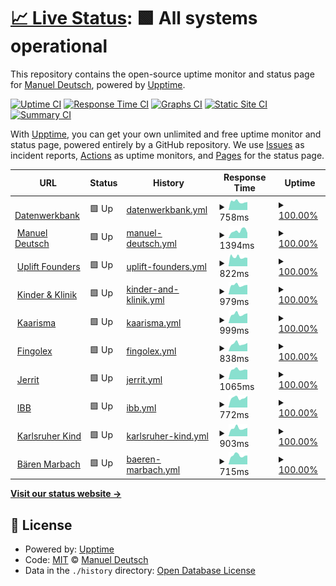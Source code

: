 # [📈 Live Status](https://manueldeutsch.github.io/upptime): <!--live status--> **🟩 All systems operational**

This repository contains the open-source uptime monitor and status page for [Manuel Deutsch](https://www.manuel-deutsch.de/?likes=github), powered by [Upptime](https://github.com/upptime/upptime).

[![Uptime CI](https://github.com/manueldeutsch/upptime/workflows/Uptime%20CI/badge.svg)](https://github.com/manueldeutsch/upptime/actions?query=workflow%3A%22Uptime+CI%22)
[![Response Time CI](https://github.com/manueldeutsch/upptime/workflows/Response%20Time%20CI/badge.svg)](https://github.com/manueldeutsch/upptime/actions?query=workflow%3A%22Response+Time+CI%22)
[![Graphs CI](https://github.com/manueldeutsch/upptime/workflows/Graphs%20CI/badge.svg)](https://github.com/manueldeutsch/upptime/actions?query=workflow%3A%22Graphs+CI%22)
[![Static Site CI](https://github.com/manueldeutsch/upptime/workflows/Static%20Site%20CI/badge.svg)](https://github.com/manueldeutsch/upptime/actions?query=workflow%3A%22Static+Site+CI%22)
[![Summary CI](https://github.com/manueldeutsch/upptime/workflows/Summary%20CI/badge.svg)](https://github.com/manueldeutsch/upptime/actions?query=workflow%3A%22Summary+CI%22)

With [Upptime](https://upptime.js.org), you can get your own unlimited and free uptime monitor and status page, powered entirely by a GitHub repository. We use [Issues](https://github.com/manueldeutsch/upptime/issues) as incident reports, [Actions](https://github.com/manueldeutsch/upptime/actions) as uptime monitors, and [Pages](https://manueldeutsch.github.io/upptime) for the status page.

<!--start: status pages-->
<!-- This summary is generated by Upptime (https://github.com/upptime/upptime) -->
<!-- Do not edit this manually, your changes will be overwritten -->
<!-- prettier-ignore -->
| URL | Status | History | Response Time | Uptime |
| --- | ------ | ------- | ------------- | ------ |
| <img alt="" src="https://icons.duckduckgo.com/ip3/www.datenwerkbank.de.ico" height="13"> [Datenwerkbank](https://www.datenwerkbank.de) | 🟩 Up | [datenwerkbank.yml](https://github.com/manueldeutsch/upptime/commits/HEAD/history/datenwerkbank.yml) | <details><summary><img alt="Response time graph" src="./graphs/datenwerkbank/response-time-week.png" height="20"> 758ms</summary><br><a href="https://status.datenwerkbank.de/history/datenwerkbank"><img alt="Response time 1323" src="https://img.shields.io/endpoint?url=https%3A%2F%2Fraw.githubusercontent.com%2Fmanueldeutsch%2Fupptime%2FHEAD%2Fapi%2Fdatenwerkbank%2Fresponse-time.json"></a><br><a href="https://status.datenwerkbank.de/history/datenwerkbank"><img alt="24-hour response time 724" src="https://img.shields.io/endpoint?url=https%3A%2F%2Fraw.githubusercontent.com%2Fmanueldeutsch%2Fupptime%2FHEAD%2Fapi%2Fdatenwerkbank%2Fresponse-time-day.json"></a><br><a href="https://status.datenwerkbank.de/history/datenwerkbank"><img alt="7-day response time 758" src="https://img.shields.io/endpoint?url=https%3A%2F%2Fraw.githubusercontent.com%2Fmanueldeutsch%2Fupptime%2FHEAD%2Fapi%2Fdatenwerkbank%2Fresponse-time-week.json"></a><br><a href="https://status.datenwerkbank.de/history/datenwerkbank"><img alt="30-day response time 943" src="https://img.shields.io/endpoint?url=https%3A%2F%2Fraw.githubusercontent.com%2Fmanueldeutsch%2Fupptime%2FHEAD%2Fapi%2Fdatenwerkbank%2Fresponse-time-month.json"></a><br><a href="https://status.datenwerkbank.de/history/datenwerkbank"><img alt="1-year response time 1425" src="https://img.shields.io/endpoint?url=https%3A%2F%2Fraw.githubusercontent.com%2Fmanueldeutsch%2Fupptime%2FHEAD%2Fapi%2Fdatenwerkbank%2Fresponse-time-year.json"></a></details> | <details><summary><a href="https://status.datenwerkbank.de/history/datenwerkbank">100.00%</a></summary><a href="https://status.datenwerkbank.de/history/datenwerkbank"><img alt="All-time uptime 99.82%" src="https://img.shields.io/endpoint?url=https%3A%2F%2Fraw.githubusercontent.com%2Fmanueldeutsch%2Fupptime%2FHEAD%2Fapi%2Fdatenwerkbank%2Fuptime.json"></a><br><a href="https://status.datenwerkbank.de/history/datenwerkbank"><img alt="24-hour uptime 100.00%" src="https://img.shields.io/endpoint?url=https%3A%2F%2Fraw.githubusercontent.com%2Fmanueldeutsch%2Fupptime%2FHEAD%2Fapi%2Fdatenwerkbank%2Fuptime-day.json"></a><br><a href="https://status.datenwerkbank.de/history/datenwerkbank"><img alt="7-day uptime 100.00%" src="https://img.shields.io/endpoint?url=https%3A%2F%2Fraw.githubusercontent.com%2Fmanueldeutsch%2Fupptime%2FHEAD%2Fapi%2Fdatenwerkbank%2Fuptime-week.json"></a><br><a href="https://status.datenwerkbank.de/history/datenwerkbank"><img alt="30-day uptime 100.00%" src="https://img.shields.io/endpoint?url=https%3A%2F%2Fraw.githubusercontent.com%2Fmanueldeutsch%2Fupptime%2FHEAD%2Fapi%2Fdatenwerkbank%2Fuptime-month.json"></a><br><a href="https://status.datenwerkbank.de/history/datenwerkbank"><img alt="1-year uptime 99.56%" src="https://img.shields.io/endpoint?url=https%3A%2F%2Fraw.githubusercontent.com%2Fmanueldeutsch%2Fupptime%2FHEAD%2Fapi%2Fdatenwerkbank%2Fuptime-year.json"></a></details>
| <img alt="" src="https://icons.duckduckgo.com/ip3/www.manuel-deutsch.de.ico" height="13"> [Manuel Deutsch](https://www.manuel-deutsch.de) | 🟩 Up | [manuel-deutsch.yml](https://github.com/manueldeutsch/upptime/commits/HEAD/history/manuel-deutsch.yml) | <details><summary><img alt="Response time graph" src="./graphs/manuel-deutsch/response-time-week.png" height="20"> 1394ms</summary><br><a href="https://status.datenwerkbank.de/history/manuel-deutsch"><img alt="Response time 1600" src="https://img.shields.io/endpoint?url=https%3A%2F%2Fraw.githubusercontent.com%2Fmanueldeutsch%2Fupptime%2FHEAD%2Fapi%2Fmanuel-deutsch%2Fresponse-time.json"></a><br><a href="https://status.datenwerkbank.de/history/manuel-deutsch"><img alt="24-hour response time 989" src="https://img.shields.io/endpoint?url=https%3A%2F%2Fraw.githubusercontent.com%2Fmanueldeutsch%2Fupptime%2FHEAD%2Fapi%2Fmanuel-deutsch%2Fresponse-time-day.json"></a><br><a href="https://status.datenwerkbank.de/history/manuel-deutsch"><img alt="7-day response time 1394" src="https://img.shields.io/endpoint?url=https%3A%2F%2Fraw.githubusercontent.com%2Fmanueldeutsch%2Fupptime%2FHEAD%2Fapi%2Fmanuel-deutsch%2Fresponse-time-week.json"></a><br><a href="https://status.datenwerkbank.de/history/manuel-deutsch"><img alt="30-day response time 1446" src="https://img.shields.io/endpoint?url=https%3A%2F%2Fraw.githubusercontent.com%2Fmanueldeutsch%2Fupptime%2FHEAD%2Fapi%2Fmanuel-deutsch%2Fresponse-time-month.json"></a><br><a href="https://status.datenwerkbank.de/history/manuel-deutsch"><img alt="1-year response time 1600" src="https://img.shields.io/endpoint?url=https%3A%2F%2Fraw.githubusercontent.com%2Fmanueldeutsch%2Fupptime%2FHEAD%2Fapi%2Fmanuel-deutsch%2Fresponse-time-year.json"></a></details> | <details><summary><a href="https://status.datenwerkbank.de/history/manuel-deutsch">100.00%</a></summary><a href="https://status.datenwerkbank.de/history/manuel-deutsch"><img alt="All-time uptime 99.98%" src="https://img.shields.io/endpoint?url=https%3A%2F%2Fraw.githubusercontent.com%2Fmanueldeutsch%2Fupptime%2FHEAD%2Fapi%2Fmanuel-deutsch%2Fuptime.json"></a><br><a href="https://status.datenwerkbank.de/history/manuel-deutsch"><img alt="24-hour uptime 100.00%" src="https://img.shields.io/endpoint?url=https%3A%2F%2Fraw.githubusercontent.com%2Fmanueldeutsch%2Fupptime%2FHEAD%2Fapi%2Fmanuel-deutsch%2Fuptime-day.json"></a><br><a href="https://status.datenwerkbank.de/history/manuel-deutsch"><img alt="7-day uptime 100.00%" src="https://img.shields.io/endpoint?url=https%3A%2F%2Fraw.githubusercontent.com%2Fmanueldeutsch%2Fupptime%2FHEAD%2Fapi%2Fmanuel-deutsch%2Fuptime-week.json"></a><br><a href="https://status.datenwerkbank.de/history/manuel-deutsch"><img alt="30-day uptime 100.00%" src="https://img.shields.io/endpoint?url=https%3A%2F%2Fraw.githubusercontent.com%2Fmanueldeutsch%2Fupptime%2FHEAD%2Fapi%2Fmanuel-deutsch%2Fuptime-month.json"></a><br><a href="https://status.datenwerkbank.de/history/manuel-deutsch"><img alt="1-year uptime 99.98%" src="https://img.shields.io/endpoint?url=https%3A%2F%2Fraw.githubusercontent.com%2Fmanueldeutsch%2Fupptime%2FHEAD%2Fapi%2Fmanuel-deutsch%2Fuptime-year.json"></a></details>
| <img alt="" src="https://icons.duckduckgo.com/ip3/upliftfounders.com.ico" height="13"> [Uplift Founders](https://upliftfounders.com) | 🟩 Up | [uplift-founders.yml](https://github.com/manueldeutsch/upptime/commits/HEAD/history/uplift-founders.yml) | <details><summary><img alt="Response time graph" src="./graphs/uplift-founders/response-time-week.png" height="20"> 822ms</summary><br><a href="https://status.datenwerkbank.de/history/uplift-founders"><img alt="Response time 905" src="https://img.shields.io/endpoint?url=https%3A%2F%2Fraw.githubusercontent.com%2Fmanueldeutsch%2Fupptime%2FHEAD%2Fapi%2Fuplift-founders%2Fresponse-time.json"></a><br><a href="https://status.datenwerkbank.de/history/uplift-founders"><img alt="24-hour response time 812" src="https://img.shields.io/endpoint?url=https%3A%2F%2Fraw.githubusercontent.com%2Fmanueldeutsch%2Fupptime%2FHEAD%2Fapi%2Fuplift-founders%2Fresponse-time-day.json"></a><br><a href="https://status.datenwerkbank.de/history/uplift-founders"><img alt="7-day response time 822" src="https://img.shields.io/endpoint?url=https%3A%2F%2Fraw.githubusercontent.com%2Fmanueldeutsch%2Fupptime%2FHEAD%2Fapi%2Fuplift-founders%2Fresponse-time-week.json"></a><br><a href="https://status.datenwerkbank.de/history/uplift-founders"><img alt="30-day response time 861" src="https://img.shields.io/endpoint?url=https%3A%2F%2Fraw.githubusercontent.com%2Fmanueldeutsch%2Fupptime%2FHEAD%2Fapi%2Fuplift-founders%2Fresponse-time-month.json"></a><br><a href="https://status.datenwerkbank.de/history/uplift-founders"><img alt="1-year response time 905" src="https://img.shields.io/endpoint?url=https%3A%2F%2Fraw.githubusercontent.com%2Fmanueldeutsch%2Fupptime%2FHEAD%2Fapi%2Fuplift-founders%2Fresponse-time-year.json"></a></details> | <details><summary><a href="https://status.datenwerkbank.de/history/uplift-founders">100.00%</a></summary><a href="https://status.datenwerkbank.de/history/uplift-founders"><img alt="All-time uptime 100.00%" src="https://img.shields.io/endpoint?url=https%3A%2F%2Fraw.githubusercontent.com%2Fmanueldeutsch%2Fupptime%2FHEAD%2Fapi%2Fuplift-founders%2Fuptime.json"></a><br><a href="https://status.datenwerkbank.de/history/uplift-founders"><img alt="24-hour uptime 100.00%" src="https://img.shields.io/endpoint?url=https%3A%2F%2Fraw.githubusercontent.com%2Fmanueldeutsch%2Fupptime%2FHEAD%2Fapi%2Fuplift-founders%2Fuptime-day.json"></a><br><a href="https://status.datenwerkbank.de/history/uplift-founders"><img alt="7-day uptime 100.00%" src="https://img.shields.io/endpoint?url=https%3A%2F%2Fraw.githubusercontent.com%2Fmanueldeutsch%2Fupptime%2FHEAD%2Fapi%2Fuplift-founders%2Fuptime-week.json"></a><br><a href="https://status.datenwerkbank.de/history/uplift-founders"><img alt="30-day uptime 100.00%" src="https://img.shields.io/endpoint?url=https%3A%2F%2Fraw.githubusercontent.com%2Fmanueldeutsch%2Fupptime%2FHEAD%2Fapi%2Fuplift-founders%2Fuptime-month.json"></a><br><a href="https://status.datenwerkbank.de/history/uplift-founders"><img alt="1-year uptime 100.00%" src="https://img.shields.io/endpoint?url=https%3A%2F%2Fraw.githubusercontent.com%2Fmanueldeutsch%2Fupptime%2FHEAD%2Fapi%2Fuplift-founders%2Fuptime-year.json"></a></details>
| <img alt="" src="https://icons.duckduckgo.com/ip3/www.kinder-und-klinik.de.ico" height="13"> [Kinder & Klinik](https://www.kinder-und-klinik.de) | 🟩 Up | [kinder-and-klinik.yml](https://github.com/manueldeutsch/upptime/commits/HEAD/history/kinder-and-klinik.yml) | <details><summary><img alt="Response time graph" src="./graphs/kinder-and-klinik/response-time-week.png" height="20"> 979ms</summary><br><a href="https://status.datenwerkbank.de/history/kinder-and-klinik"><img alt="Response time 895" src="https://img.shields.io/endpoint?url=https%3A%2F%2Fraw.githubusercontent.com%2Fmanueldeutsch%2Fupptime%2FHEAD%2Fapi%2Fkinder-and-klinik%2Fresponse-time.json"></a><br><a href="https://status.datenwerkbank.de/history/kinder-and-klinik"><img alt="24-hour response time 768" src="https://img.shields.io/endpoint?url=https%3A%2F%2Fraw.githubusercontent.com%2Fmanueldeutsch%2Fupptime%2FHEAD%2Fapi%2Fkinder-and-klinik%2Fresponse-time-day.json"></a><br><a href="https://status.datenwerkbank.de/history/kinder-and-klinik"><img alt="7-day response time 979" src="https://img.shields.io/endpoint?url=https%3A%2F%2Fraw.githubusercontent.com%2Fmanueldeutsch%2Fupptime%2FHEAD%2Fapi%2Fkinder-and-klinik%2Fresponse-time-week.json"></a><br><a href="https://status.datenwerkbank.de/history/kinder-and-klinik"><img alt="30-day response time 940" src="https://img.shields.io/endpoint?url=https%3A%2F%2Fraw.githubusercontent.com%2Fmanueldeutsch%2Fupptime%2FHEAD%2Fapi%2Fkinder-and-klinik%2Fresponse-time-month.json"></a><br><a href="https://status.datenwerkbank.de/history/kinder-and-klinik"><img alt="1-year response time 895" src="https://img.shields.io/endpoint?url=https%3A%2F%2Fraw.githubusercontent.com%2Fmanueldeutsch%2Fupptime%2FHEAD%2Fapi%2Fkinder-and-klinik%2Fresponse-time-year.json"></a></details> | <details><summary><a href="https://status.datenwerkbank.de/history/kinder-and-klinik">100.00%</a></summary><a href="https://status.datenwerkbank.de/history/kinder-and-klinik"><img alt="All-time uptime 99.99%" src="https://img.shields.io/endpoint?url=https%3A%2F%2Fraw.githubusercontent.com%2Fmanueldeutsch%2Fupptime%2FHEAD%2Fapi%2Fkinder-and-klinik%2Fuptime.json"></a><br><a href="https://status.datenwerkbank.de/history/kinder-and-klinik"><img alt="24-hour uptime 100.00%" src="https://img.shields.io/endpoint?url=https%3A%2F%2Fraw.githubusercontent.com%2Fmanueldeutsch%2Fupptime%2FHEAD%2Fapi%2Fkinder-and-klinik%2Fuptime-day.json"></a><br><a href="https://status.datenwerkbank.de/history/kinder-and-klinik"><img alt="7-day uptime 100.00%" src="https://img.shields.io/endpoint?url=https%3A%2F%2Fraw.githubusercontent.com%2Fmanueldeutsch%2Fupptime%2FHEAD%2Fapi%2Fkinder-and-klinik%2Fuptime-week.json"></a><br><a href="https://status.datenwerkbank.de/history/kinder-and-klinik"><img alt="30-day uptime 100.00%" src="https://img.shields.io/endpoint?url=https%3A%2F%2Fraw.githubusercontent.com%2Fmanueldeutsch%2Fupptime%2FHEAD%2Fapi%2Fkinder-and-klinik%2Fuptime-month.json"></a><br><a href="https://status.datenwerkbank.de/history/kinder-and-klinik"><img alt="1-year uptime 99.99%" src="https://img.shields.io/endpoint?url=https%3A%2F%2Fraw.githubusercontent.com%2Fmanueldeutsch%2Fupptime%2FHEAD%2Fapi%2Fkinder-and-klinik%2Fuptime-year.json"></a></details>
| <img alt="" src="https://icons.duckduckgo.com/ip3/www.kaarisma.de.ico" height="13"> [Kaarisma](https://www.kaarisma.de) | 🟩 Up | [kaarisma.yml](https://github.com/manueldeutsch/upptime/commits/HEAD/history/kaarisma.yml) | <details><summary><img alt="Response time graph" src="./graphs/kaarisma/response-time-week.png" height="20"> 999ms</summary><br><a href="https://status.datenwerkbank.de/history/kaarisma"><img alt="Response time 1286" src="https://img.shields.io/endpoint?url=https%3A%2F%2Fraw.githubusercontent.com%2Fmanueldeutsch%2Fupptime%2FHEAD%2Fapi%2Fkaarisma%2Fresponse-time.json"></a><br><a href="https://status.datenwerkbank.de/history/kaarisma"><img alt="24-hour response time 976" src="https://img.shields.io/endpoint?url=https%3A%2F%2Fraw.githubusercontent.com%2Fmanueldeutsch%2Fupptime%2FHEAD%2Fapi%2Fkaarisma%2Fresponse-time-day.json"></a><br><a href="https://status.datenwerkbank.de/history/kaarisma"><img alt="7-day response time 999" src="https://img.shields.io/endpoint?url=https%3A%2F%2Fraw.githubusercontent.com%2Fmanueldeutsch%2Fupptime%2FHEAD%2Fapi%2Fkaarisma%2Fresponse-time-week.json"></a><br><a href="https://status.datenwerkbank.de/history/kaarisma"><img alt="30-day response time 1013" src="https://img.shields.io/endpoint?url=https%3A%2F%2Fraw.githubusercontent.com%2Fmanueldeutsch%2Fupptime%2FHEAD%2Fapi%2Fkaarisma%2Fresponse-time-month.json"></a><br><a href="https://status.datenwerkbank.de/history/kaarisma"><img alt="1-year response time 1367" src="https://img.shields.io/endpoint?url=https%3A%2F%2Fraw.githubusercontent.com%2Fmanueldeutsch%2Fupptime%2FHEAD%2Fapi%2Fkaarisma%2Fresponse-time-year.json"></a></details> | <details><summary><a href="https://status.datenwerkbank.de/history/kaarisma">100.00%</a></summary><a href="https://status.datenwerkbank.de/history/kaarisma"><img alt="All-time uptime 96.00%" src="https://img.shields.io/endpoint?url=https%3A%2F%2Fraw.githubusercontent.com%2Fmanueldeutsch%2Fupptime%2FHEAD%2Fapi%2Fkaarisma%2Fuptime.json"></a><br><a href="https://status.datenwerkbank.de/history/kaarisma"><img alt="24-hour uptime 100.00%" src="https://img.shields.io/endpoint?url=https%3A%2F%2Fraw.githubusercontent.com%2Fmanueldeutsch%2Fupptime%2FHEAD%2Fapi%2Fkaarisma%2Fuptime-day.json"></a><br><a href="https://status.datenwerkbank.de/history/kaarisma"><img alt="7-day uptime 100.00%" src="https://img.shields.io/endpoint?url=https%3A%2F%2Fraw.githubusercontent.com%2Fmanueldeutsch%2Fupptime%2FHEAD%2Fapi%2Fkaarisma%2Fuptime-week.json"></a><br><a href="https://status.datenwerkbank.de/history/kaarisma"><img alt="30-day uptime 99.88%" src="https://img.shields.io/endpoint?url=https%3A%2F%2Fraw.githubusercontent.com%2Fmanueldeutsch%2Fupptime%2FHEAD%2Fapi%2Fkaarisma%2Fuptime-month.json"></a><br><a href="https://status.datenwerkbank.de/history/kaarisma"><img alt="1-year uptime 92.86%" src="https://img.shields.io/endpoint?url=https%3A%2F%2Fraw.githubusercontent.com%2Fmanueldeutsch%2Fupptime%2FHEAD%2Fapi%2Fkaarisma%2Fuptime-year.json"></a></details>
| <img alt="" src="https://icons.duckduckgo.com/ip3/fingolex.com.ico" height="13"> [Fingolex](https://fingolex.com) | 🟩 Up | [fingolex.yml](https://github.com/manueldeutsch/upptime/commits/HEAD/history/fingolex.yml) | <details><summary><img alt="Response time graph" src="./graphs/fingolex/response-time-week.png" height="20"> 838ms</summary><br><a href="https://status.datenwerkbank.de/history/fingolex"><img alt="Response time 934" src="https://img.shields.io/endpoint?url=https%3A%2F%2Fraw.githubusercontent.com%2Fmanueldeutsch%2Fupptime%2FHEAD%2Fapi%2Ffingolex%2Fresponse-time.json"></a><br><a href="https://status.datenwerkbank.de/history/fingolex"><img alt="24-hour response time 775" src="https://img.shields.io/endpoint?url=https%3A%2F%2Fraw.githubusercontent.com%2Fmanueldeutsch%2Fupptime%2FHEAD%2Fapi%2Ffingolex%2Fresponse-time-day.json"></a><br><a href="https://status.datenwerkbank.de/history/fingolex"><img alt="7-day response time 838" src="https://img.shields.io/endpoint?url=https%3A%2F%2Fraw.githubusercontent.com%2Fmanueldeutsch%2Fupptime%2FHEAD%2Fapi%2Ffingolex%2Fresponse-time-week.json"></a><br><a href="https://status.datenwerkbank.de/history/fingolex"><img alt="30-day response time 836" src="https://img.shields.io/endpoint?url=https%3A%2F%2Fraw.githubusercontent.com%2Fmanueldeutsch%2Fupptime%2FHEAD%2Fapi%2Ffingolex%2Fresponse-time-month.json"></a><br><a href="https://status.datenwerkbank.de/history/fingolex"><img alt="1-year response time 934" src="https://img.shields.io/endpoint?url=https%3A%2F%2Fraw.githubusercontent.com%2Fmanueldeutsch%2Fupptime%2FHEAD%2Fapi%2Ffingolex%2Fresponse-time-year.json"></a></details> | <details><summary><a href="https://status.datenwerkbank.de/history/fingolex">100.00%</a></summary><a href="https://status.datenwerkbank.de/history/fingolex"><img alt="All-time uptime 100.00%" src="https://img.shields.io/endpoint?url=https%3A%2F%2Fraw.githubusercontent.com%2Fmanueldeutsch%2Fupptime%2FHEAD%2Fapi%2Ffingolex%2Fuptime.json"></a><br><a href="https://status.datenwerkbank.de/history/fingolex"><img alt="24-hour uptime 100.00%" src="https://img.shields.io/endpoint?url=https%3A%2F%2Fraw.githubusercontent.com%2Fmanueldeutsch%2Fupptime%2FHEAD%2Fapi%2Ffingolex%2Fuptime-day.json"></a><br><a href="https://status.datenwerkbank.de/history/fingolex"><img alt="7-day uptime 100.00%" src="https://img.shields.io/endpoint?url=https%3A%2F%2Fraw.githubusercontent.com%2Fmanueldeutsch%2Fupptime%2FHEAD%2Fapi%2Ffingolex%2Fuptime-week.json"></a><br><a href="https://status.datenwerkbank.de/history/fingolex"><img alt="30-day uptime 100.00%" src="https://img.shields.io/endpoint?url=https%3A%2F%2Fraw.githubusercontent.com%2Fmanueldeutsch%2Fupptime%2FHEAD%2Fapi%2Ffingolex%2Fuptime-month.json"></a><br><a href="https://status.datenwerkbank.de/history/fingolex"><img alt="1-year uptime 100.00%" src="https://img.shields.io/endpoint?url=https%3A%2F%2Fraw.githubusercontent.com%2Fmanueldeutsch%2Fupptime%2FHEAD%2Fapi%2Ffingolex%2Fuptime-year.json"></a></details>
| <img alt="" src="https://icons.duckduckgo.com/ip3/www.jerritpeinelt.com.ico" height="13"> [Jerrit](https://www.jerritpeinelt.com) | 🟩 Up | [jerrit.yml](https://github.com/manueldeutsch/upptime/commits/HEAD/history/jerrit.yml) | <details><summary><img alt="Response time graph" src="./graphs/jerrit/response-time-week.png" height="20"> 1065ms</summary><br><a href="https://status.datenwerkbank.de/history/jerrit"><img alt="Response time 922" src="https://img.shields.io/endpoint?url=https%3A%2F%2Fraw.githubusercontent.com%2Fmanueldeutsch%2Fupptime%2FHEAD%2Fapi%2Fjerrit%2Fresponse-time.json"></a><br><a href="https://status.datenwerkbank.de/history/jerrit"><img alt="24-hour response time 847" src="https://img.shields.io/endpoint?url=https%3A%2F%2Fraw.githubusercontent.com%2Fmanueldeutsch%2Fupptime%2FHEAD%2Fapi%2Fjerrit%2Fresponse-time-day.json"></a><br><a href="https://status.datenwerkbank.de/history/jerrit"><img alt="7-day response time 1065" src="https://img.shields.io/endpoint?url=https%3A%2F%2Fraw.githubusercontent.com%2Fmanueldeutsch%2Fupptime%2FHEAD%2Fapi%2Fjerrit%2Fresponse-time-week.json"></a><br><a href="https://status.datenwerkbank.de/history/jerrit"><img alt="30-day response time 991" src="https://img.shields.io/endpoint?url=https%3A%2F%2Fraw.githubusercontent.com%2Fmanueldeutsch%2Fupptime%2FHEAD%2Fapi%2Fjerrit%2Fresponse-time-month.json"></a><br><a href="https://status.datenwerkbank.de/history/jerrit"><img alt="1-year response time 922" src="https://img.shields.io/endpoint?url=https%3A%2F%2Fraw.githubusercontent.com%2Fmanueldeutsch%2Fupptime%2FHEAD%2Fapi%2Fjerrit%2Fresponse-time-year.json"></a></details> | <details><summary><a href="https://status.datenwerkbank.de/history/jerrit">100.00%</a></summary><a href="https://status.datenwerkbank.de/history/jerrit"><img alt="All-time uptime 100.00%" src="https://img.shields.io/endpoint?url=https%3A%2F%2Fraw.githubusercontent.com%2Fmanueldeutsch%2Fupptime%2FHEAD%2Fapi%2Fjerrit%2Fuptime.json"></a><br><a href="https://status.datenwerkbank.de/history/jerrit"><img alt="24-hour uptime 100.00%" src="https://img.shields.io/endpoint?url=https%3A%2F%2Fraw.githubusercontent.com%2Fmanueldeutsch%2Fupptime%2FHEAD%2Fapi%2Fjerrit%2Fuptime-day.json"></a><br><a href="https://status.datenwerkbank.de/history/jerrit"><img alt="7-day uptime 100.00%" src="https://img.shields.io/endpoint?url=https%3A%2F%2Fraw.githubusercontent.com%2Fmanueldeutsch%2Fupptime%2FHEAD%2Fapi%2Fjerrit%2Fuptime-week.json"></a><br><a href="https://status.datenwerkbank.de/history/jerrit"><img alt="30-day uptime 100.00%" src="https://img.shields.io/endpoint?url=https%3A%2F%2Fraw.githubusercontent.com%2Fmanueldeutsch%2Fupptime%2FHEAD%2Fapi%2Fjerrit%2Fuptime-month.json"></a><br><a href="https://status.datenwerkbank.de/history/jerrit"><img alt="1-year uptime 100.00%" src="https://img.shields.io/endpoint?url=https%3A%2F%2Fraw.githubusercontent.com%2Fmanueldeutsch%2Fupptime%2FHEAD%2Fapi%2Fjerrit%2Fuptime-year.json"></a></details>
| <img alt="" src="https://icons.duckduckgo.com/ip3/ibb-woern.de.ico" height="13"> [IBB](https://ibb-woern.de) | 🟩 Up | [ibb.yml](https://github.com/manueldeutsch/upptime/commits/HEAD/history/ibb.yml) | <details><summary><img alt="Response time graph" src="./graphs/ibb/response-time-week.png" height="20"> 772ms</summary><br><a href="https://status.datenwerkbank.de/history/ibb"><img alt="Response time 1015" src="https://img.shields.io/endpoint?url=https%3A%2F%2Fraw.githubusercontent.com%2Fmanueldeutsch%2Fupptime%2FHEAD%2Fapi%2Fibb%2Fresponse-time.json"></a><br><a href="https://status.datenwerkbank.de/history/ibb"><img alt="24-hour response time 737" src="https://img.shields.io/endpoint?url=https%3A%2F%2Fraw.githubusercontent.com%2Fmanueldeutsch%2Fupptime%2FHEAD%2Fapi%2Fibb%2Fresponse-time-day.json"></a><br><a href="https://status.datenwerkbank.de/history/ibb"><img alt="7-day response time 772" src="https://img.shields.io/endpoint?url=https%3A%2F%2Fraw.githubusercontent.com%2Fmanueldeutsch%2Fupptime%2FHEAD%2Fapi%2Fibb%2Fresponse-time-week.json"></a><br><a href="https://status.datenwerkbank.de/history/ibb"><img alt="30-day response time 827" src="https://img.shields.io/endpoint?url=https%3A%2F%2Fraw.githubusercontent.com%2Fmanueldeutsch%2Fupptime%2FHEAD%2Fapi%2Fibb%2Fresponse-time-month.json"></a><br><a href="https://status.datenwerkbank.de/history/ibb"><img alt="1-year response time 1015" src="https://img.shields.io/endpoint?url=https%3A%2F%2Fraw.githubusercontent.com%2Fmanueldeutsch%2Fupptime%2FHEAD%2Fapi%2Fibb%2Fresponse-time-year.json"></a></details> | <details><summary><a href="https://status.datenwerkbank.de/history/ibb">100.00%</a></summary><a href="https://status.datenwerkbank.de/history/ibb"><img alt="All-time uptime 99.97%" src="https://img.shields.io/endpoint?url=https%3A%2F%2Fraw.githubusercontent.com%2Fmanueldeutsch%2Fupptime%2FHEAD%2Fapi%2Fibb%2Fuptime.json"></a><br><a href="https://status.datenwerkbank.de/history/ibb"><img alt="24-hour uptime 100.00%" src="https://img.shields.io/endpoint?url=https%3A%2F%2Fraw.githubusercontent.com%2Fmanueldeutsch%2Fupptime%2FHEAD%2Fapi%2Fibb%2Fuptime-day.json"></a><br><a href="https://status.datenwerkbank.de/history/ibb"><img alt="7-day uptime 100.00%" src="https://img.shields.io/endpoint?url=https%3A%2F%2Fraw.githubusercontent.com%2Fmanueldeutsch%2Fupptime%2FHEAD%2Fapi%2Fibb%2Fuptime-week.json"></a><br><a href="https://status.datenwerkbank.de/history/ibb"><img alt="30-day uptime 100.00%" src="https://img.shields.io/endpoint?url=https%3A%2F%2Fraw.githubusercontent.com%2Fmanueldeutsch%2Fupptime%2FHEAD%2Fapi%2Fibb%2Fuptime-month.json"></a><br><a href="https://status.datenwerkbank.de/history/ibb"><img alt="1-year uptime 99.97%" src="https://img.shields.io/endpoint?url=https%3A%2F%2Fraw.githubusercontent.com%2Fmanueldeutsch%2Fupptime%2FHEAD%2Fapi%2Fibb%2Fuptime-year.json"></a></details>
| <img alt="" src="https://icons.duckduckgo.com/ip3/www.karlsruher-kind.de.ico" height="13"> [Karlsruher Kind](https://www.karlsruher-kind.de) | 🟩 Up | [karlsruher-kind.yml](https://github.com/manueldeutsch/upptime/commits/HEAD/history/karlsruher-kind.yml) | <details><summary><img alt="Response time graph" src="./graphs/karlsruher-kind/response-time-week.png" height="20"> 903ms</summary><br><a href="https://status.datenwerkbank.de/history/karlsruher-kind"><img alt="Response time 1899" src="https://img.shields.io/endpoint?url=https%3A%2F%2Fraw.githubusercontent.com%2Fmanueldeutsch%2Fupptime%2FHEAD%2Fapi%2Fkarlsruher-kind%2Fresponse-time.json"></a><br><a href="https://status.datenwerkbank.de/history/karlsruher-kind"><img alt="24-hour response time 970" src="https://img.shields.io/endpoint?url=https%3A%2F%2Fraw.githubusercontent.com%2Fmanueldeutsch%2Fupptime%2FHEAD%2Fapi%2Fkarlsruher-kind%2Fresponse-time-day.json"></a><br><a href="https://status.datenwerkbank.de/history/karlsruher-kind"><img alt="7-day response time 903" src="https://img.shields.io/endpoint?url=https%3A%2F%2Fraw.githubusercontent.com%2Fmanueldeutsch%2Fupptime%2FHEAD%2Fapi%2Fkarlsruher-kind%2Fresponse-time-week.json"></a><br><a href="https://status.datenwerkbank.de/history/karlsruher-kind"><img alt="30-day response time 919" src="https://img.shields.io/endpoint?url=https%3A%2F%2Fraw.githubusercontent.com%2Fmanueldeutsch%2Fupptime%2FHEAD%2Fapi%2Fkarlsruher-kind%2Fresponse-time-month.json"></a><br><a href="https://status.datenwerkbank.de/history/karlsruher-kind"><img alt="1-year response time 1585" src="https://img.shields.io/endpoint?url=https%3A%2F%2Fraw.githubusercontent.com%2Fmanueldeutsch%2Fupptime%2FHEAD%2Fapi%2Fkarlsruher-kind%2Fresponse-time-year.json"></a></details> | <details><summary><a href="https://status.datenwerkbank.de/history/karlsruher-kind">100.00%</a></summary><a href="https://status.datenwerkbank.de/history/karlsruher-kind"><img alt="All-time uptime 99.91%" src="https://img.shields.io/endpoint?url=https%3A%2F%2Fraw.githubusercontent.com%2Fmanueldeutsch%2Fupptime%2FHEAD%2Fapi%2Fkarlsruher-kind%2Fuptime.json"></a><br><a href="https://status.datenwerkbank.de/history/karlsruher-kind"><img alt="24-hour uptime 100.00%" src="https://img.shields.io/endpoint?url=https%3A%2F%2Fraw.githubusercontent.com%2Fmanueldeutsch%2Fupptime%2FHEAD%2Fapi%2Fkarlsruher-kind%2Fuptime-day.json"></a><br><a href="https://status.datenwerkbank.de/history/karlsruher-kind"><img alt="7-day uptime 100.00%" src="https://img.shields.io/endpoint?url=https%3A%2F%2Fraw.githubusercontent.com%2Fmanueldeutsch%2Fupptime%2FHEAD%2Fapi%2Fkarlsruher-kind%2Fuptime-week.json"></a><br><a href="https://status.datenwerkbank.de/history/karlsruher-kind"><img alt="30-day uptime 100.00%" src="https://img.shields.io/endpoint?url=https%3A%2F%2Fraw.githubusercontent.com%2Fmanueldeutsch%2Fupptime%2FHEAD%2Fapi%2Fkarlsruher-kind%2Fuptime-month.json"></a><br><a href="https://status.datenwerkbank.de/history/karlsruher-kind"><img alt="1-year uptime 99.96%" src="https://img.shields.io/endpoint?url=https%3A%2F%2Fraw.githubusercontent.com%2Fmanueldeutsch%2Fupptime%2FHEAD%2Fapi%2Fkarlsruher-kind%2Fuptime-year.json"></a></details>
| <img alt="" src="https://icons.duckduckgo.com/ip3/www.baeren-marbach.de.ico" height="13"> [Bären Marbach](https://www.baeren-marbach.de) | 🟩 Up | [baeren-marbach.yml](https://github.com/manueldeutsch/upptime/commits/HEAD/history/baeren-marbach.yml) | <details><summary><img alt="Response time graph" src="./graphs/baeren-marbach/response-time-week.png" height="20"> 715ms</summary><br><a href="https://status.datenwerkbank.de/history/baeren-marbach"><img alt="Response time 1135" src="https://img.shields.io/endpoint?url=https%3A%2F%2Fraw.githubusercontent.com%2Fmanueldeutsch%2Fupptime%2FHEAD%2Fapi%2Fbaeren-marbach%2Fresponse-time.json"></a><br><a href="https://status.datenwerkbank.de/history/baeren-marbach"><img alt="24-hour response time 681" src="https://img.shields.io/endpoint?url=https%3A%2F%2Fraw.githubusercontent.com%2Fmanueldeutsch%2Fupptime%2FHEAD%2Fapi%2Fbaeren-marbach%2Fresponse-time-day.json"></a><br><a href="https://status.datenwerkbank.de/history/baeren-marbach"><img alt="7-day response time 715" src="https://img.shields.io/endpoint?url=https%3A%2F%2Fraw.githubusercontent.com%2Fmanueldeutsch%2Fupptime%2FHEAD%2Fapi%2Fbaeren-marbach%2Fresponse-time-week.json"></a><br><a href="https://status.datenwerkbank.de/history/baeren-marbach"><img alt="30-day response time 1159" src="https://img.shields.io/endpoint?url=https%3A%2F%2Fraw.githubusercontent.com%2Fmanueldeutsch%2Fupptime%2FHEAD%2Fapi%2Fbaeren-marbach%2Fresponse-time-month.json"></a><br><a href="https://status.datenwerkbank.de/history/baeren-marbach"><img alt="1-year response time 1135" src="https://img.shields.io/endpoint?url=https%3A%2F%2Fraw.githubusercontent.com%2Fmanueldeutsch%2Fupptime%2FHEAD%2Fapi%2Fbaeren-marbach%2Fresponse-time-year.json"></a></details> | <details><summary><a href="https://status.datenwerkbank.de/history/baeren-marbach">100.00%</a></summary><a href="https://status.datenwerkbank.de/history/baeren-marbach"><img alt="All-time uptime 99.92%" src="https://img.shields.io/endpoint?url=https%3A%2F%2Fraw.githubusercontent.com%2Fmanueldeutsch%2Fupptime%2FHEAD%2Fapi%2Fbaeren-marbach%2Fuptime.json"></a><br><a href="https://status.datenwerkbank.de/history/baeren-marbach"><img alt="24-hour uptime 100.00%" src="https://img.shields.io/endpoint?url=https%3A%2F%2Fraw.githubusercontent.com%2Fmanueldeutsch%2Fupptime%2FHEAD%2Fapi%2Fbaeren-marbach%2Fuptime-day.json"></a><br><a href="https://status.datenwerkbank.de/history/baeren-marbach"><img alt="7-day uptime 100.00%" src="https://img.shields.io/endpoint?url=https%3A%2F%2Fraw.githubusercontent.com%2Fmanueldeutsch%2Fupptime%2FHEAD%2Fapi%2Fbaeren-marbach%2Fuptime-week.json"></a><br><a href="https://status.datenwerkbank.de/history/baeren-marbach"><img alt="30-day uptime 99.94%" src="https://img.shields.io/endpoint?url=https%3A%2F%2Fraw.githubusercontent.com%2Fmanueldeutsch%2Fupptime%2FHEAD%2Fapi%2Fbaeren-marbach%2Fuptime-month.json"></a><br><a href="https://status.datenwerkbank.de/history/baeren-marbach"><img alt="1-year uptime 99.92%" src="https://img.shields.io/endpoint?url=https%3A%2F%2Fraw.githubusercontent.com%2Fmanueldeutsch%2Fupptime%2FHEAD%2Fapi%2Fbaeren-marbach%2Fuptime-year.json"></a></details>

<!--end: status pages-->

[**Visit our status website →**](https://manueldeutsch.github.io/upptime)

## 📄 License

- Powered by: [Upptime](https://github.com/upptime/upptime)
- Code: [MIT](./LICENSE) © [Manuel Deutsch](https://www.manuel-deutsch.de/?likes=github)
- Data in the `./history` directory: [Open Database License](https://opendatacommons.org/licenses/odbl/1-0/)

